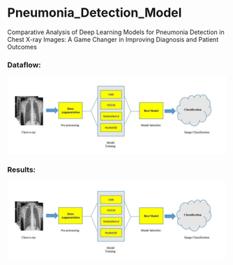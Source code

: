# Pneumonia_Detection_Model
Comparative Analysis of Deep Learning Models for Pneumonia Detection in Chest X-ray Images: A Game Changer in Improving Diagnosis and Patient Outcomes 

### Dataflow:

![](https://github.com/SouvikGhosh644/Pneumonia_Detection_Model/blob/main/Document1_page-0001.jpg)

### Results:
![](https://github.com/SouvikGhosh644/Pneumonia_Detection_Model/blob/main/Document1_page-0001.jpg)
